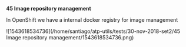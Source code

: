 **45 Image repository management**



In OpenShift we have a internal docker registry for image management



 ![1543618534736](/home/santiago/atp-utils/tests/30-nov-2018-set2/45 Image repository management/1543618534736.png)